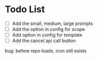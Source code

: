 # Todo List

- [ ] Add the small, medium, large prompts
- [ ] Add the option in config for scope
- [ ] Add option in config for template
- [ ] Add the cancel api call button

bug: before repo loads, icon still exists
